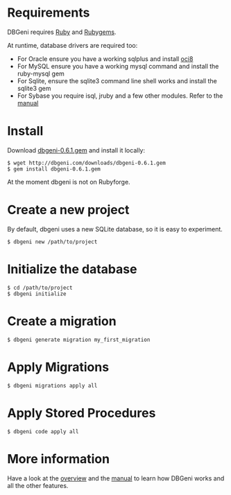 # Requirements

DBGeni requires [Ruby](http://rubylang.org) and [Rubygems](http://rubygems.org). 

At runtime, database drivers are required too:

 * For Oracle ensure you have a working sqlplus and install [oci8](http://ruby-oci8.rubyforge.org/)
 * For MySQL ensure you have a working mysql command and install the ruby-mysql gem
 * For Sqlite, ensure the sqlite3 command line shell works and install the sqlite3 gem
 * For Sybase you require isql, jruby and a few other modules. Refer to the [manual](/manual.html)

# Install

Download [dbgeni-0.6.1.gem](/downloads/dbgeni-0.6.1.gem) and install it locally: 

    $ wget http://dbgeni.com/downloads/dbgeni-0.6.1.gem
    $ gem install dbgeni-0.6.1.gem

At the moment dbgeni is not on Rubyforge.

# Create a new project

By default, dbgeni uses a new SQLite database, so it is easy to experiment.

    $ dbgeni new /path/to/project

# Initialize the database 

    $ cd /path/to/project
    $ dbgeni initialize

# Create a migration

    $ dbgeni generate migration my_first_migration

# Apply Migrations

    $ dbgeni migrations apply all

# Apply Stored Procedures

    $ dbgeni code apply all

# More information

Have a look at the [overview](/overview.html) and the [manual](/manual.html) to learn how DBGeni works and all the other features.